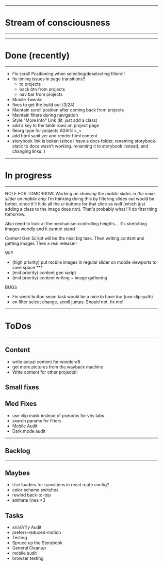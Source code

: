 -----------------------------------------
# Stream of consciousness
-----------------------------------------


-----------------------------------------
# Done (recently)
-----------------------------------------

- Fix scroll Positioning when selecting/deselecting filters!!
- fix timing issues in page transitions!!
  - to projects
  - back btn from projects
  - nav bar from projects
- Mobile Tweaks
- fixes to get the build out (3/24)
- Maintain scroll position after coming back from projects
- Maintain filters during navigation
- Style "More Info" Link  (lit. just add a class)
- add a key to the table rows on project page
- Reorg type for projects AGAIN >_<
- add html sanitizer and render html content
- storybook link is boken (since I have a docs folder, renaming storybook-static to docs wasn't working.  renaming it to storybook instead, and changing links. )

-----------------------------------------
# In progress
-----------------------------------------

NOTE FOR TOMORROW:
Working on *showing the mobile slides in the main slider on mobile only*
I'm thinking doing this by filtering slides out would be better, since it'll hide all the ui buttons for that slide as well (which just adding a class to the image does not).  That's probably what I'll do first thing tomorrow.

Also need to look at the mechanism controlling heights... it's stretching images weirdly and it cannot stand

Content Gen Script will be the next big task.
Then writing content and getting images
Then a real release!!


WIP
- (high priority) put mobile images in regular slider on mobile viewports to save space ***
- (mid priority) content gen script
- (mid priority) content writing + image gathering

BUGS
- Fix weird button seam task would be a nice to have too (use clip-path)
- on filter select change, scroll jumps.  Should not.  fix me!


-----------------------------------------
# ToDos
-----------------------------------------

## Content
- write actual content for woodcraft
- get more pictures from the wayback machine
- Write content for other projects!!

## Small fixes

## Med Fixes
- use clip mask instead of pseudos for vhs tabs
- search params for filters
- Mobile Audit
- Dark mode audit

-----------------------------------------
## Backlog
-----------------------------------------

## Maybes
- Use loaders for transitions in react route config?
- color scheme switches
- rewind back-to-top
- animate lines <3

## Tasks
- aria/A11y Audit
- prefers-reduced-motion
- Testing
- Spruce up the Storybook
- General Cleanup
- mobile audit
- browser testing
